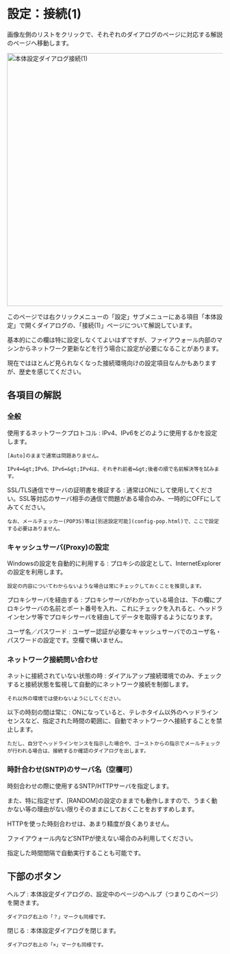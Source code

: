 # 設定：接続(1)

画像左側のリストを<span class="Doing">クリック</span>で、それぞれのダイアログのページに対応する解説のページへ移動します。

<img src="image/config-conn1/0.png" usemap="#configdialog" width="557" height="590" alt="本体設定ダイアログ接続(1)" /><map name="configdialog" id="configdialog"><area shape="rect" coords="14,31,137,46" href="config-ippan.html" alt="一般"><area shape="rect" coords="14,47,137,66" href="config-ghost.html" alt="ゴースト(1)"><area shape="rect" coords="14,66,137,82" href="config-ghost2.html" alt="ゴースト(2)"><area shape="rect" coords="14,82,137,98" href="config-folder.html" alt="フォルダ"><area shape="rect" coords="14,98,137,114" href="config-disp.html" alt="表示"><area shape="rect" coords="14,115,137,133" href="config-talk.html" alt="喋り/バルーン"><area shape="rect" coords="14,134,137,152" href="config-conn1.html" alt="接続(1)"><area shape="rect" coords="14,150,137,168" href="config-conn2.html" alt="接続(2)"><area shape="rect" coords="14,167,137,185" href="config-pop.html" alt="POP"><area shape="rect" coords="14,184,137,202" href="config-extprog.html" alt="外部アプリ"><area shape="rect" coords="14,201,137,219" href="config-im.html" alt="IM"><area shape="rect" coords="14,218,137,236" href="config-ipmes.html" alt="IPMessenger"><area shape="rect" coords="14,235,137,253" href="config-i18n.html" alt="国際化"><area shape="rect" coords="14,252,137,270" href="config-dev.html" alt="開発/その他"></map>

このページでは右クリックメニューの「設定」サブメニューにある項目「本体設定」で開くダイアログの、「接続(1)」ページについて解説しています。

基本的にこの欄は特に設定しなくてよいはずですが、ファイアウォール内部のマシンからネットワーク更新などを行う場合に設定が必要になることがあります。

現在ではほとんど見られなくなった接続環境向けの設定項目なんかもありますが、歴史を感じてください。

## 各項目の解説

### 全般

使用するネットワークプロトコル
:   IPv4、IPv6をどのように使用するかを設定します。

    [Auto]のままで通常は問題ありません。

    IPv4=&gt;IPv6、IPv6=&gt;IPv4は、それぞれ前者=&gt;後者の順で名前解決等を試みます。

SSL/TLS通信でサーバの証明書を検証する
:   通常はONにして使用してください。SSL等対応のサーバ相手の通信で問題がある場合のみ、一時的にOFFにしてみてください。

    なお、メールチェッカー(POP3S)等は[別途設定可能](config-pop.html)で、ここで設定する必要はありません。

### キャッシュサーバ(Proxy)の設定

Windowsの設定を自動的に利用する
:   プロキシの設定として、InternetExplorerの設定を利用します。

    設定の内容についてわからないような場合は常にチェックしておくことを推奨します。

プロキシサーバを経由する
: プロキシサーバがわかっている場合は、下の欄にプロキシサーバの名前とポート番号を入れ、これにチェックを入れると、ヘッドラインセンサ等でプロキシサーバを経由してデータを取得するようになります。

ユーザ名／パスワード
: ユーザー認証が必要なキャッシュサーバでのユーザ名・パスワードの設定です。空欄で構いません。


### ネットワーク接続問い合わせ

ネットに接続されていない状態の時
:   ダイアルアップ接続環境でのみ、チェックすると接続状態を監視して自動的にネットワーク接続を制御します。

    それ以外の環境では使わないようにしてください。

以下の時刻の間は常に
:   ONになっていると、テレホタイム以外のヘッドラインセンスなど、指定された時間の範囲に、自動でネットワークへ接続することを禁止します。

    ただし、自分でヘッドラインセンスを指示した場合や、ゴーストからの指示でメールチェックが行われる場合は、接続するか確認のダイアログを出します。

### 時計合わせ(SNTP)のサーバ名（空欄可）

時刻合わせの際に使用するSNTP/HTTPサーバを指定します。

また、特に指定せず、[RANDOM]の設定のままでも動作しますので、うまく動かない等の理由がない限りそのままにしておくことをおすすめします。

HTTPを使った時刻合わせは、あまり精度が良くありません。

ファイアウォール内などSNTPが使えない場合のみ利用してください。

指定した時間間隔で自動実行することも可能です。

## 下部のボタン

ヘルプ
:   本体設定ダイアログの、設定中のページのヘルプ（つまりこのページ）を開きます。

    ダイアログ右上の「？」マークも同様です。

閉じる
:   本体設定ダイアログを閉じます。

    ダイアログ右上の「×」マークも同様です。
